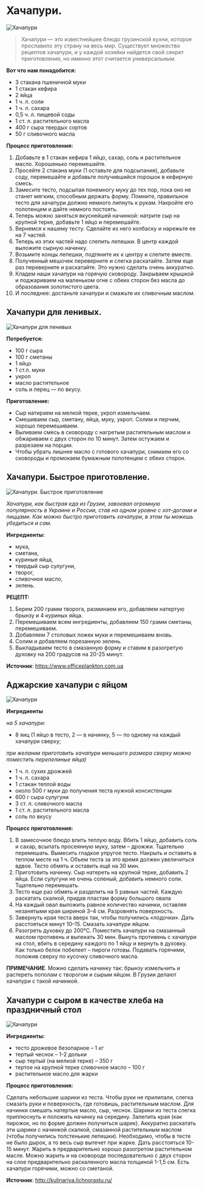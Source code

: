 # Хачапури.

![Хачапури](/images/Kulinar/Vipechka/hachapury.jpg 'Хачапури')

> Хачапури — это известнейшее блюдо грузинской кухни, которое прославило эту страну на весь мир. Cуществует множество рецептов хачапури, и у каждой хозяйки найдется свой секрет приготовления, но именно этот считается универсальным.

**Вот что нам понадобится:**

- 3 стакана пшеничной муки
- 1 стакан кефира
- 2 яйца
- 1 ч. л. соли
- 1 ч. л. сахара
- 0,5 ч. л. пищевой соды
- 1 ст. л. растительного масла
- 400 г сыра твердых сортов
- 50 г сливочного масла

**Процесс приготовления:**

1. Добавьте в 1 стакан кефира 1 яйцо, сахар, соль и растительное масло. Хорошенько перемешайте.
2. Просейте 2 стакана муки (1 оставьте для подсыпания), добавьте соду, перемешайте и добавьте получившийся порошок в кефирную смесь.
3. Замесите тесто, подсыпая понемногу муку до тех пор, пока оно не станет мягким, способным держать форму. Помните, правильное тесто для хачапури должно немного липнуть к рукам. Накройте его полотенцем и дайте немного постоять.
4. Теперь можно заняться вкуснейшей начинкой: натрите сыр на крупной терке, добавьте 1 яйцо и перемешайте.
5. Вернемся к нашему тесту. Сделайте из него колбаску и нарежьте ее на 7 частей.
6. Теперь из этих частей надо слепить лепешки. В центр каждой выложите сырную начинку.
7. Возьмите концы лепешки, подтяните их к центру и слепите вместе.
8. Полученный мешочек переверните и слегка раскатайте. Затем еще раз переверните и раскатайте. Это нужно сделать очень аккуратно.
9. Кладем наши хачапури на горячую сковороду. Закрываем крышкой и поджариваем на маленьком огне с обеих сторон без масла до образования золотистого цвета.
10. И последнее: достаньте хачапури и смажьте их сливочным маслом.

## Хачапури для ленивых.

![Хачапури для ленивых](/images/Kulinar/Vipechka/hachapuri_lenivci.jpg 'Хачапури для ленивых')

**Потребуется:**

- 100 г сыра
- 100 г сметаны
- 1 яйцо
- 1 ст.л. муки
- укроп
- масло растительное
- соль и перец — по вкусу.

**Приготовление:**

- Сыр натираем на мелкой терке, укроп измельчаем.
- Смешиваем сыр, сметану, яйца, муку, укроп. Солим и перчим, хорошо перемешиваем.
- Выливаем смесь в сковороду с нагретым растительным маслом и обжариваем с двух сторон по 10 минут. Затем остужаем и разрезаем на порции.
- Чтобы убрать лишнее масло с готового хачапури, снимаем его со сковороды и промокаем бумажным полотенцем с обеих сторон. 

## Хачапури. Быстрое приготовление.

![Хачапури. Быстрое приготовление](/images/Kulinar/Vipechka/kak-prigotovit-hachapury.jpg 'Хачапури. Быстрое приготовление')

_Хачапури, как быстрая еда из Грузии, завоевал огромную популярность в Украине и России, став на одном уровне с хот-догами и пиццами. Как можно быстро приготовить хачапури, в этом ты можешь убедиться и сам._

**Ингредиенты:**

- мука,
- сметана,
- куриные яйца,
- твердый сыр сулугуни,
- творог,
- сливочное масло,
- зелень.

**РЕЦЕПТ:**

1. Берем 200 грамм творога, разминаем его, добавляем натертую брынзу и 4 куриных яйца.
2. Перемешиваем всем ингредиенты, добавляем 150 грамм сметаны, перемешиваем.
3. Добавляем 7 столовых ложек муки и перемешиваем вновь.
4. Солим и добавляем порезанную зелень.
5. Выкладываем тесто в смазанную форму и ставим в разогретую духовку на 200 градусов на 20-25 минут.

**Источник**: https://www.officeplankton.com.ua

## Аджарские хачапури с яйцом

![Хачапури](/images/Kulinar/Vipechka/hachapury-egg.jpg 'Хачапури')

**Ингредиенты**

_на 5 хачапури:_

- 8 яиц (1 яйцо в тесто, 2 — в начинку, 5 — по одному на каждый хачапури сверху;

_при желании приготовить хачапури меньшего размера сверху можно поместить перепелиные яйца)_

- 1 ч. л. сухих дрожжей
- 1 ч. л. сахара
- 1 стакан теплой воды
- около 500 г муки до получения теста нужной консистенции
- 600 г сыра сулугуни
- 3 ст. л. сливочного масла
- 1 ст. л. растительного масла
- соль по вкусу

**Процесс приготовления:**

1. В замесочное блюдо влить теплую воду. Вбить 1 яйцо, добавить соль и сахар, всыпать просеянную муку, затем – дрожжи. Тщательно перемешать. Вымесить гладкое упругое тесто. Накрыть и оставить в теплом месте на 1 ч. Объем теста за это время должен увеличиться вдвое. Тесто обмять и оставить ещё на 30 мин.
2. Приготовить начинку. Сыр натереть на крупной терке, добавить 2 яйца. Если сулугуни не очень соленый, добавить немного соли. Тщательно перемешать.
3. Тесто еще раз обмять и разделить на 5 равных частей. Каждую раскатать скалкой, придав пластам форму большого овала
4. На каждый овал выложить равное количество начинки, оставляя незанятыми края шириной 3–4 см. Разровнять поверхность.
5. Завернуть края теста вверх так, чтобы получились «лодочки». Дать расстояться минут 10–15. Смазать хачапури яйцом.
6. Разогреть духовку до 200°С. Поместить хачапури на смазанный маслом противень и выпекать 30 мин. Вынуть противень с хачапури на стол, вбить в середину каждого по 1 яйцу и вернуть в духовку. Как только белок побелеет – пироги готовы. Подавать горячими, положив сверху по кусочку сливочного масла.

**ПРИМЕЧАНИЕ**. Можно сделать начинку так: брынзу измельчить и растереть пополам с творогом и сырым яйцом. В Грузии делают хачапури с такой начинкой.

## Хачапури с сыром в качестве хлеба на праздничный стол

![Хачапури](/images/Kulinar/Vipechka/hachapury-sir.jpg 'Хачапури')

**Ингредиенты:**

- тесто дрожевое безопарное – 1 кг
- тертый чеснок – 1-2 дольки
- сыр тертый (на мелкой терке) – 350 г
- тертое на крупной терке сливочное масло – 100 г
- растительное масло для жарки

**Процесс приготовления:**

Сделать небольшие шарики из теста. Чтобы руки не прилипали, слегка смазать руки и поверхность, где готовишь, растительным маслом. Для начинки смешать натертые масло, сыр, чеснок. Шарики из теста слегка приплюснуть и положить начинку на середину. Залепить края (как пирожок, но по форме должен получиться шарик). Аккуратно раскатать эти шарики с начинкой скалкой, смазанной растительным маслом (чтобы получились толстенькие лепешки). Необходимо, чтобы в тесте не было дырок, а то весь сыр вытечет при жарке. Дать расстояться 10-15 минут. Жарить в предварительно хорошо разогретом растительном масле. Можно жарить и на сковороде последовательно с двух сторон на слое предварительно раскаленного масла толщиной 1-1,5 см. Есть хачапури горячими, можно со сметаной.

**Источник**: http://kulinariya.lichnorastu.ru/
